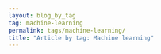 ```yaml
---
layout: blog_by_tag
tag: machine-learning
permalink: tags/machine-learning/
title: "Article by tag: Machine learning"
---
```

